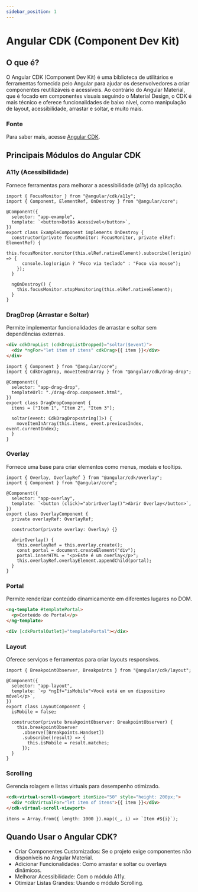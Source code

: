 ```yaml
---
sidebar_position: 1
---
```


# Angular CDK (Component Dev Kit)

## O que é?

O Angular CDK (Component Dev Kit) é uma biblioteca de utilitários e ferramentas fornecida pelo Angular para ajudar os desenvolvedores a criar componentes reutilizáveis e acessíveis. Ao contrário do Angular Material, que é focado em componentes visuais seguindo o Material Design, o CDK é mais técnico e oferece funcionalidades de baixo nível, como manipulação de layout, acessibilidade, arrastar e soltar, e muito mais.

### Fonte

Para saber mais, acesse [Angular CDK](https://material.angular.io/cdk/categories).

## Principais Módulos do Angular CDK

### A11y (Acessibilidade)

Fornece ferramentas para melhorar a acessibilidade (a11y) da aplicação.

```tsx
import { FocusMonitor } from "@angular/cdk/a11y";
import { Component, ElementRef, OnDestroy } from "@angular/core";

@Component({
  selector: "app-example",
  template: `<button>Botão Acessível</button>`,
})
export class ExampleComponent implements OnDestroy {
  constructor(private focusMonitor: FocusMonitor, private elRef: ElementRef) {
    this.focusMonitor.monitor(this.elRef.nativeElement).subscribe((origin) => {
      console.log(origin ? "Foco via teclado" : "Foco via mouse");
    });
  }

  ngOnDestroy() {
    this.focusMonitor.stopMonitoring(this.elRef.nativeElement);
  }
}
```

### DragDrop (Arrastar e Soltar)

Permite implementar funcionalidades de arrastar e soltar sem dependências externas.

```html
<div cdkDropList (cdkDropListDropped)="soltar($event)">
  <div *ngFor="let item of itens" cdkDrag>{{ item }}</div>
</div>
```

```tsx
import { Component } from "@angular/core";
import { CdkDragDrop, moveItemInArray } from "@angular/cdk/drag-drop";

@Component({
  selector: "app-drag-drop",
  templateUrl: "./drag-drop.component.html",
})
export class DragDropComponent {
  itens = ["Item 1", "Item 2", "Item 3"];

  soltar(event: CdkDragDrop<string[]>) {
    moveItemInArray(this.itens, event.previousIndex, event.currentIndex);
  }
}
```

### Overlay

Fornece uma base para criar elementos como menus, modais e tooltips.

```tsx
import { Overlay, OverlayRef } from "@angular/cdk/overlay";
import { Component } from "@angular/core";

@Component({
  selector: "app-overlay",
  template: `<button (click)="abrirOverlay()">Abrir Overlay</button>`,
})
export class OverlayComponent {
  private overlayRef: OverlayRef;

  constructor(private overlay: Overlay) {}

  abrirOverlay() {
    this.overlayRef = this.overlay.create();
    const portal = document.createElement("div");
    portal.innerHTML = "<p>Este é um overlay</p>";
    this.overlayRef.overlayElement.appendChild(portal);
  }
}
```

### Portal

Permite renderizar conteúdo dinamicamente em diferentes lugares no DOM.

```html
<ng-template #templatePortal>
  <p>Conteúdo do Portal</p>
</ng-template>

<div [cdkPortalOutlet]="templatePortal"></div>
```

### Layout

Oferece serviços e ferramentas para criar layouts responsivos.

```tsx
import { BreakpointObserver, Breakpoints } from "@angular/cdk/layout";

@Component({
  selector: "app-layout",
  template: `<p *ngIf="isMobile">Você está em um dispositivo móvel</p>`,
})
export class LayoutComponent {
  isMobile = false;

  constructor(private breakpointObserver: BreakpointObserver) {
    this.breakpointObserver
      .observe([Breakpoints.Handset])
      .subscribe((result) => {
        this.isMobile = result.matches;
      });
  }
}
```

### Scrolling

Gerencia rolagem e listas virtuais para desempenho otimizado.

```html
<cdk-virtual-scroll-viewport itemSize="50" style="height: 200px;">
  <div *cdkVirtualFor="let item of itens">{{ item }}</div>
</cdk-virtual-scroll-viewport>
```

```tsx
itens = Array.from({ length: 1000 }).map((_, i) => `Item #${i}`);
```

## Quando Usar o Angular CDK?

- Criar Componentes Customizados: Se o projeto exige componentes não disponíveis no Angular Material.
- Adicionar Funcionalidades: Como arrastar e soltar ou overlays dinâmicos.
- Melhorar Acessibilidade: Com o módulo A11y.
- Otimizar Listas Grandes: Usando o módulo Scrolling.
